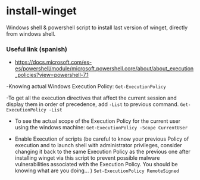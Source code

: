 # install-winget
Windows shell &amp; powershell script to install last version of winget, directly from windows shell.
### Useful link (spanish)
  - https://docs.microsoft.com/es-es/powershell/module/microsoft.powershell.core/about/about_execution_policies?view=powershell-7.1

-Knowing actual Windows Execution Policy:
`Get-ExecutionPolicy`

-To get all the execution directives that affect the current session and display them in order of precedence, add `-List` to previous command.
`Get-ExecutionPolicy -List`

- To see the actual scope of the Execution Policy for the current user using the windows machine:
`Get-ExecutionPolicy -Scope CurrentUser`

- Enable Execution of scripts (be careful to know your previous Policy of execution and to launch shell with administrator privileges, consider changing it back to the same Execution Policy as the previous one after installing winget via this script to prevent possible malware vulnerabilities associated with the Execution Policy. You should be knowing what are you doing... )
`Set-ExecutionPolicy RemoteSigned`

